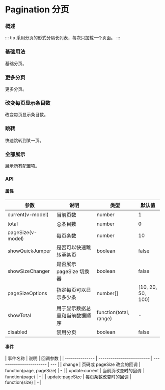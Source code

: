 # Pagination 分页

### 概述

::: tip
采用分页的形式分隔长列表，每次只加载一个页面。
:::

### 基础用法

基础分页。

<demo src="../demos/pagination/pagination-01-base.vue"></demo>

### 更多分页

更多分页。

<demo src="../demos/pagination/pagination-02-more.vue"></demo>

### 改变每页显示条目数

改变每页显示条目数。

<demo src="../demos/pagination/pagination-03-sizer.vue"></demo>

### 跳转

快速跳转到某一页。

<demo src="../demos/pagination/pagination-04-jumper.vue"></demo>

### 全部展示

展示所有配置项。

<demo src="../demos/pagination/pagination-05-all.vue"></demo>

### API

#### 属性

| 参数              | 说明                           | 类型                   | 默认值            |
| ----------------- | ------------------------------ | ---------------------- | ----------------- |
| current(v-model)  | 当前页数                       | number                 | 1                 |
| total             | 总条目数                       | number                 | 0                 |
| pageSize(v-model) | 每页条数                       | number                 | 10                |
| showQuickJumper   | 是否可以快速跳转至某页         | boolean                | false             |
| showSizeChanger   | 是否展示 pageSize 切换器       | boolean                | false             |
| pageSizeOptions   | 指定每页可以显示多少条         | number[]               | [10, 20, 50, 100] |
| showTotal         | 用于显示数据总量和当前数据顺序 | function(total, range) | -                 |
| disabled          | 禁用分页                       | boolean                | false             |

#### 事件

| 事件名称        | 说明                       | 回调参数                 |
| --------------- | -------------------------- | ------------------------ | --- |
| change          | 页码或 pageSize 改变的回调 | function(page, pageSize) | -   |
| update:current  | 当前页改变时的回调         | function(page)           | -   |
| update:pageSize | 每页条数改变时的回调       | function(size)           | -   |